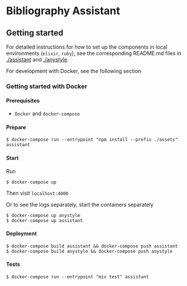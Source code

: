 # Bibliography Assistant

## Getting started

For detailed instructions for how to set up the components in local environments (`elixir`, `ruby`), see
the corresponding README.md files in [./assistant](./assistant) and [./anystyle](./anystyle).

For development with Docker, see the following section

### Getting started with Docker

#### Prerequisites

- `Docker` and `docker-compose`

#### Prepare

    $ docker-compose run --entrypoint "npm install --prefix ./assets" assistant

#### Start

Run

    $ docker-compose up

Then visit `localhost:4000`

Or to see the logs separately, start the containers separately

    $ docker-compose up anystyle
    $ docker-compose up assistant

#### Deployment

    $ docker-compose build assistant && docker-compose push assistant
    $ docker-compose build anystyle && docker-compose push anystyle

#### Tests

    $ docker-compose run --entrypoint "mix test" assistant